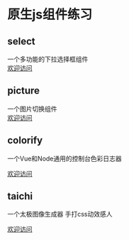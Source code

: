 # 原生js组件练习

## select

一个多功能的下拉选择框组件  
[欢迎访问](https://github.com/WanderHuang/js-components/tree/master/select/readme.md)

## picture

一个图片切换组件  
[欢迎访问](https://github.com/WanderHuang/js-components/tree/master/picture/readme.md)

## colorify

一个Vue和Node通用的控制台色彩日志器

[欢迎访问](https://github.com/WanderHuang/js-components/tree/master/colorify/readme.md)

## taichi

一个太极图像生成器 手打css动效感人

[欢迎访问](https://github.com/WanderHuang/js-components/tree/master/taichi/readme.md)
